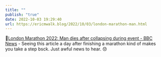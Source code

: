 ```yaml
---
title: ""
publish: "true"
date: 2022-10-03 19:29:40
url: https://ericmwalk.blog/2022/10/03/london-marathon-man.html
---
```


🔗[London Marathon 2022: Man dies after collapsing during event - BBC News](www.bbc.com/news/uk-england-london-63120715.amp) - Seeing this article a day after finishing a marathon kind of makes you take a step bsck. Just awful news to hear. 😞